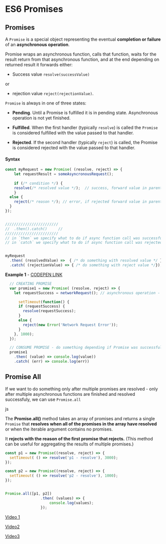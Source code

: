 # ES6 Promises



## Promises

A `Promise` is a special object representing the eventual **completion or failure** of an **asynchronous operation**.



Promise wraps an asynchronous function,  calls that function,  waits for the result return from that asynchronous function,  and at the end depending on returned result it forwards either: 

- Success value `resolve(successValue)` 

or 

- rejection value  `reject(rejectionValue)`.





`Promise` is always in one of three states:

- **Pending**. Until a Promise is fulfilled it is in pending state. Asynchronous operation is not yet finished.

- **Fulfilled**. When the first handler (typically `resolve`) is called the `Promise` is considered fulfilled with the value passed to that handler.

- **Rejected**. If the second handler (typically `reject`) is called, the Promise is considered rejected with the value passed to that handler.

  

#### Syntax

```js
const myRequest = new Promise( (resolve, reject) => {
	let requestResult = someAsyncronousRequest();
  
	if (/* condition */) {
  	resolve(/* resolved value */);	// success, forward value in parentheses to `.then()`
	}
  else {
  	reject(/* reason */); // error, if rejected forward value in parentheses to `.catch()`
  }
});


////////////////////////
//  .then().catch()		//
////////////////////////
// in `then` we specify what to do if async function call was successful (`resolve` value is returned)
// in `catch` we specify what to do if async function call was rejected (`reject` value is returned)


myRequest
  .then( (resolvedValue) =>  { /* do something with resolved value */ })
  .catch( (rejectionValue) => { /* do something with reject value */});


```









**Example 1**  -   [CODEPEN LINK]()

```js
  // CREATING PROMISE
  var promise1 = new Promise( (resolve, reject) => {
    let requestSuccess = networkRequest(); // asynchronous operation - truthy or falsy value

      setTimeout(function() {
      if (requestSuccess) {
        resolve(requestSuccess);
      } 
      else {
        reject(new Error('Network Request Error'));
      }      
    }, 1000);
  });

  // CONSUME PROMISE - do something depending if Promise was successful or rejected
  promise1
    .then( (value) => console.log(value))
    .catch( (err) => console.log(err))
```







## Promise All



If we want to do something only after multiple promises are resolved - only after multiple asynchronous functions are finished and resolved successfuly, we can use `Promise.all`

js

The **Promise.all()** method  takes an array of promises and returns a single `Promise` that **resolves when all of the promises in the array have resolved** or when the iterable argument contains no promises. 

It **rejects with the reason of the first promise that rejects.** (This method can be useful for aggregating the results of multiple promises.)



```js
const p1 = new Promise((resolve, reject) => {
  setTimeout( () => resolve('p1 - resolve'), 3000);
});

const p2 = new Promise((resolve, reject) => {
  setTimeout( () => resolve('p2 - resolve'), 1000);
}); 


Promise.all([p1, p2])
				.then( (values) => { 
  					console.log(values); 
				});
```







[Video 1](<https://www.youtube.com/watch?time_continue=4&v=9nwPenviboM>)

[Video2](<https://www.youtube.com/watch?v=DHvZLI7Db8E>)

[Video3](<https://www.youtube.com/watch?v=s6SH72uAn3Q>)